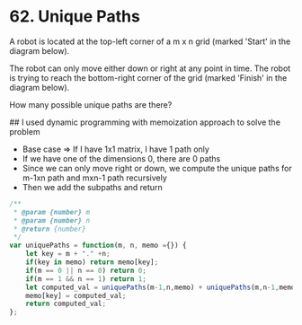 # 62. Unique Paths

A robot is located at the top-left corner of a m x n grid (marked 'Start' in the diagram below).

The robot can only move either down or right at any point in time. The robot is trying to reach the bottom-right corner of the grid (marked 'Finish' in the diagram below).

How many possible unique paths are there?

## I used dynamic programming with memoization approach to solve the problem
* Base case => If I have 1x1 matrix, I have 1 path only
* If we have one of the dimensions 0, there are 0 paths
* Since we can only move right or down, we compute the unique paths for m-1xn path and mxn-1 path recursively
* Then we add the subpaths and return

```javascript
/**
 * @param {number} m
 * @param {number} n
 * @return {number}
 */
var uniquePaths = function(m, n, memo ={}) {
    let key = m + "." +n;
    if(key in memo) return memo[key];
    if(m == 0 || n == 0) return 0;
    if(m == 1 && n == 1) return 1;
    let computed_val = uniquePaths(m-1,n,memo) + uniquePaths(m,n-1,memo);
    memo[key] = computed_val;
    return computed_val;
};
```